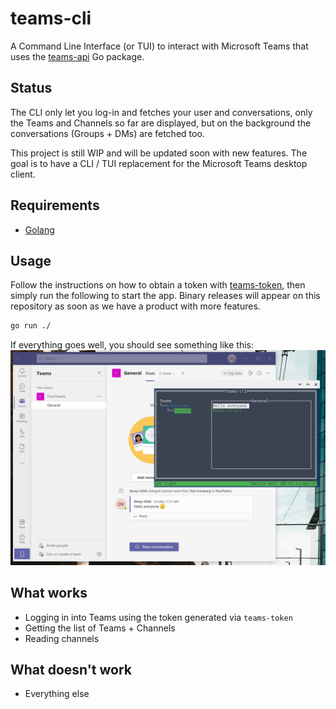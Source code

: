 # teams-cli

A Command Line Interface (or TUI) to interact with Microsoft Teams
that uses the [teams-api](https://github.com/fossteams/teams-api)
Go package.

## Status

The CLI only let you log-in and fetches your user and conversations,
only the Teams and Channels so far are displayed, but on the background the
conversations (Groups + DMs) are fetched too.
  
This project is still WIP and will be updated soon with new features. The goal is to
have a CLI / TUI replacement for the Microsoft Teams desktop client.

## Requirements

- [Golang](https://golang.org/)

## Usage

Follow the instructions on how to obtain a token with [teams-token](https://github.com/fossteams/teams-token),
then simply run the following to start the app. Binary releases will appear on this repository as soon as
we have a product with more features.

```bash
go run ./
```

If everything goes well, you should see something like this:
![Teams CLI example](./docs/screenshots/2021-04-13.png)

## What works

- Logging in into Teams using the token generated via `teams-token`
- Getting the list of Teams + Channels
- Reading channels

## What doesn't work

- Everything else
